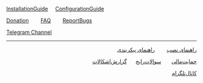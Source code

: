 [InstallationGuide](https://github.com/hiddify/hiddify-config/wiki#%D8%B1%D8%A7%D9%87%D9%86%D9%85%D8%A7%DB%8C-%D9%86%D8%B5%D8%A8)&nbsp;&nbsp;&nbsp;&nbsp;&nbsp;[ConfigurationGuide](https://github.com/hiddify/hiddify-config/wiki#%D8%B1%D8%A7%D9%87%D9%86%D9%85%D8%A7%DB%8C-%D9%86%D8%B5%D8%A8)&nbsp;&nbsp;&nbsp;&nbsp;&nbsp;&nbsp;&nbsp;&nbsp;

[Donation](https://github.com/hiddify/hiddify-config/wiki/Support)&nbsp;&nbsp;&nbsp;&nbsp;&nbsp;&nbsp;&nbsp;&nbsp;[FAQ](https://github.com/hiddify/hiddify-config/discussions/categories/q-a-%D8%B3%D9%88%D8%A7%D9%84%D8%A7%D8%AA-%D8%B1%D8%A7%DB%8C%D8%AC) &nbsp;&nbsp;&nbsp;&nbsp;&nbsp;&nbsp;&nbsp;[ReportBugs](https://github.com/hiddify/hiddify-config/issues)&nbsp;&nbsp;&nbsp;&nbsp;&nbsp;&nbsp;&nbsp;&nbsp;

[Telegram Channel](https://t.me/hiddify)
***
<div markdown="1" dir="rtl">

[راهنمای نصب](https://github.com/hiddify/hiddify-config/wiki/Home_Fa)&nbsp;&nbsp;&nbsp;&nbsp;&nbsp;&nbsp;&nbsp;&nbsp;[راهنمای پیکربندی](https://github.com/hiddify/hiddify-config/wiki/%D9%86%D8%AD%D9%88%D9%87-%D9%BE%DB%8C%DA%A9%D8%B1%D8%A8%D9%86%D8%AF%DB%8C-%D9%BE%D9%86%D9%84-%D9%87%DB%8C%D8%AF%DB%8C%D9%81%D8%A7%DB%8C) &nbsp;&nbsp;&nbsp;&nbsp;&nbsp;&nbsp;&nbsp;&nbsp; 

[حمایت‌مالی](https://github.com/hiddify/hiddify-config/wiki/Support)&nbsp;&nbsp;&nbsp;&nbsp;&nbsp;&nbsp;&nbsp;[سوالات‌رایج](https://github.com/hiddify/hiddify-config/discussions/categories/q-a-%D8%B3%D9%88%D8%A7%D9%84%D8%A7%D8%AA-%D8%B1%D8%A7%DB%8C%D8%AC) &nbsp;&nbsp;&nbsp;&nbsp;&nbsp;[گزارش‌اشکالات](https://github.com/hiddify/hiddify-config/issues)&nbsp;&nbsp;&nbsp;&nbsp;&nbsp;&nbsp;&nbsp;&nbsp;

[کانال‌تلگرام](https://t.me/hiddify)

</div>
